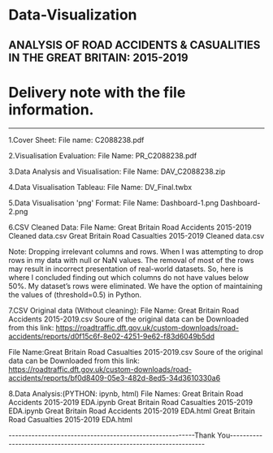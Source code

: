 # Data-Visualization
ANALYSIS OF ROAD ACCIDENTS &amp; CASUALITIES IN THE GREAT BRITAIN: 2015-2019
--------------------------------------------------------------------------------------------------------------------------------------
# Delivery note with the file information.
--------------------------------------------------------------------------------------------------------------------------------------
1.Cover Sheet: 
File name: C2088238.pdf

2.Visualisation Evaluation:
File Name:  PR_C2088238.pdf

3.Data Analysis and Visualisation:
File Name: DAV_C2088238.zip	

4.Data Visualisation Tableau:
File Name: DV_Final.twbx

5.Data Visualisation 'png' Format:
File Name: Dashboard-1.png
	Dashboard-2.png

6.CSV Cleaned Data:
File Name: Great Britain Road Accidents 2015-2019 Cleaned data.csv
	 Great Britain Road Casualties 2015-2019 Cleaned data.csv

Note: Dropping irrelevant columns and rows. When I was attempting to drop rows in my data with null or NaN values. 
The removal of most of the rows may result in incorrect presentation of real-world datasets. 
So, here is where I concluded finding out which columns do not have values below 50%. 
My dataset’s rows were eliminated. We have the option of maintaining the values of (threshold=0.5) in Python.

7.CSV Original data (Without cleaning):
File Name: Great Britain Road Accidents 2015-2019.csv
Soure of the original data can be Downloaded from this link:
https://roadtraffic.dft.gov.uk/custom-downloads/road-accidents/reports/d0f15c6f-8e02-4251-9e62-f83d6049b5dd


File Name:Great Britain Road Casualties 2015-2019.csv
Soure of the original data can be Downloaded from this link:
https://roadtraffic.dft.gov.uk/custom-downloads/road-accidents/reports/bf0d8409-05e3-482d-8ed5-34d3610330a6

8.Data Analysis:(PYTHON: ipynb, html)
File Names:
Great Britain Road Accidents 2015-2019 EDA.ipynb
Great Britain Road Casualties 2015-2019 EDA.ipynb
Great Britain Road Accidents 2015-2019 EDA.html
Great Britain Road Casualties 2015-2019 EDA.html


---------------------------------------------------------Thank You----------------------------------------------------------------------
